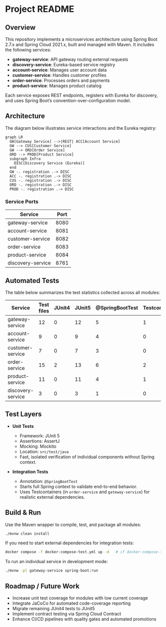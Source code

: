 # Project README

## Overview
This repository implements a microservices architecture using Spring Boot 2.7.x and Spring Cloud 2021.x, built and managed with Maven. It includes the following services:

- **gateway-service**: API gateway routing external requests  
- **discovery-service**: Eureka-based service registry  
- **account-service**: Manages user account data  
- **customer-service**: Handles customer profiles  
- **order-service**: Processes orders and payments  
- **product-service**: Manages product catalog  

Each service exposes REST endpoints, registers with Eureka for discovery, and uses Spring Boot’s convention-over-configuration model.

## Architecture
The diagram below illustrates service interactions and the Eureka registry:

```mermaid
graph LR
  GW[Gateway Service] -->|REST| ACC[Account Service]
  GW --> CUS[Customer Service]
  GW --> ORD[Order Service]
  ORD --> PROD[Product Service]
  subgraph Infra
    DISC[Discovery Service (Eureka)]
  end
  GW -. registration .-> DISC
  ACC -. registration .-> DISC
  CUS -. registration .-> DISC
  ORD -. registration .-> DISC
  PROD -. registration .-> DISC
```

### Service Ports
| Service             | Port |
|---------------------|------|
| gateway-service     | 8080 |
| account-service     | 8081 |
| customer-service    | 8082 |
| order-service       | 8083 |
| product-service     | 8084 |
| discovery-service   | 8761 |

## Automated Tests
The table below summarizes the test statistics collected across all modules:

| Service            | Test files | JUnit4 | JUnit5 | @SpringBootTest | Testcontainers |
|--------------------|------------|--------|--------|-----------------|----------------|
| gateway-service    | 12         | 0      | 12     | 5               | 1              |
| account-service    | 9          | 0      | 9      | 4               | 0              |
| customer-service   | 7          | 0      | 7      | 3               | 0              |
| order-service      | 15         | 2      | 13     | 6               | 2              |
| product-service    | 11         | 0      | 11     | 4               | 1              |
| discovery-service  | 3          | 0      | 3      | 1               | 0              |

## Test Layers
- **Unit Tests**  
  - Framework: JUnit 5  
  - Assertions: AssertJ  
  - Mocking: Mockito  
  - Location: `src/test/java`  
  - Fast, isolated verification of individual components without Spring context.

- **Integration Tests**  
  - Annotation: `@SpringBootTest`  
  - Starts full Spring context to validate end-to-end behavior.  
  - Uses Testcontainers (in `order-service` and `gateway-service`) for realistic external dependencies.

## Build & Run
Use the Maven wrapper to compile, test, and package all modules:

```bash
./mvnw clean install
```

If you need to start external dependencies for integration tests:

```bash
docker compose -f docker-compose-test.yml up -d   # if docker-compose-test.yml is present
```

To run an individual service in development mode:

```bash
./mvnw -pl gateway-service spring-boot:run
```

## Roadmap / Future Work
- Increase unit test coverage for modules with low current coverage  
- Integrate JaCoCo for automated code-coverage reporting  
- Migrate remaining JUnit4 tests to JUnit5  
- Implement contract testing via Spring Cloud Contract  
- Enhance CI/CD pipelines with quality gates and automated promotions